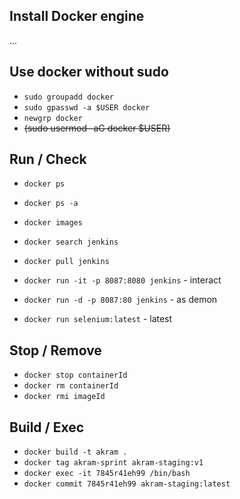 ## Install Docker engine
...

## Use docker without sudo
- ```sudo groupadd docker```
- ```sudo gpasswd -a $USER docker```
- ```newgrp docker```
- ~~(sudo usermod -aG docker $USER)~~

## Run / Check
- ```docker ps```
- ```docker ps -a```
- ```docker images```

- ```docker search jenkins```
- ```docker pull jenkins```
- ```docker run -it -p 8087:8080 jenkins``` - interact 
- ```docker run -d -p 8087:80 jenkins``` - as demon
- ```docker run selenium:latest``` - latest

## Stop / Remove

- ```docker stop containerId```
- ```docker rm containerId```
- ```docker rmi imageId```

## Build / Exec
- ```docker build -t akram .```
- ```docker tag akram-sprint akram-staging:v1```
- ```docker exec -it 7845r41eh99 /bin/bash```
- ```docker commit 7845r41eh99 akram-staging:latest```